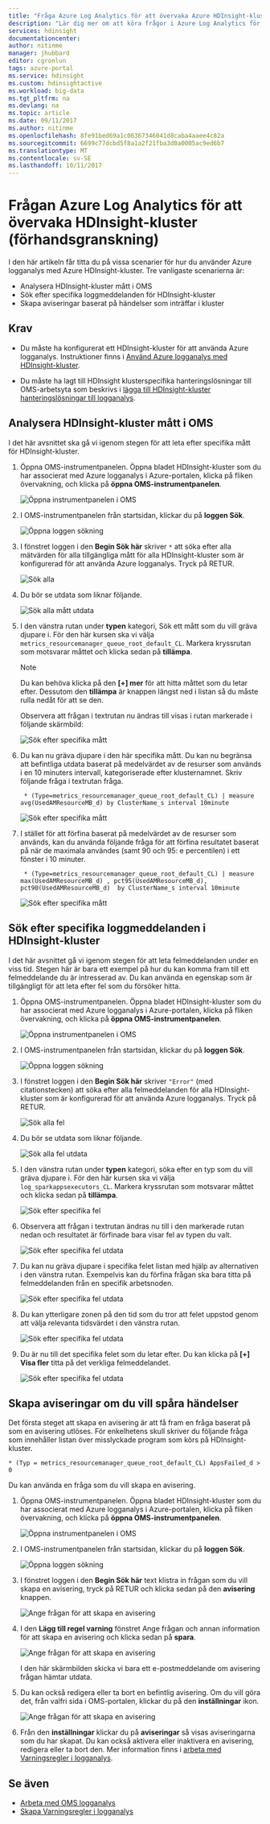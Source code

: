 ```yaml
---
title: "Fråga Azure Log Analytics för att övervaka Azure HDInsight-kluster | Microsoft Docs"
description: "Lär dig mer om att köra frågor i Azure Log Analytics för att övervaka jobb som körs i ett HDInsight-kluster."
services: hdinsight
documentationcenter: 
author: nitinme
manager: jhubbard
editor: cgronlun
tags: azure-portal
ms.service: hdinsight
ms.custom: hdinsightactive
ms.workload: big-data
ms.tgt_pltfrm: na
ms.devlang: na
ms.topic: article
ms.date: 09/11/2017
ms.author: nitinme
ms.openlocfilehash: 8fe91bed69a1c06367346041d8caba4aaee4c82a
ms.sourcegitcommit: 6699c77dcbd5f8a1a2f21fba3d0a0005ac9ed6b7
ms.translationtype: MT
ms.contentlocale: sv-SE
ms.lasthandoff: 10/11/2017
---
```

# <a name="query-azure-log-analytics-to-monitor-hdinsight-clusters-preview"></a>Frågan Azure Log Analytics för att övervaka HDInsight-kluster (förhandsgranskning)

I den här artikeln får titta du på vissa scenarier för hur du använder Azure logganalys med Azure HDInsight-kluster. Tre vanligaste scenarierna är:

* Analysera HDInsight-kluster mått i OMS
* Sök efter specifika loggmeddelanden för HDInsight-kluster
* Skapa aviseringar baserat på händelser som inträffar i kluster

## <a name="prerequisites"></a>Krav

* Du måste ha konfigurerat ett HDInsight-kluster för att använda Azure logganalys. Instruktioner finns i [Använd Azure logganalys med HDInsight-kluster](hdinsight-hadoop-oms-log-analytics-tutorial.md).

* Du måste ha lagt till HDInsight klusterspecifika hanteringslösningar till OMS-arbetsyta som beskrivs i [lägga till HDInsight-kluster hanteringslösningar till logganalys](hdinsight-hadoop-oms-log-analytics-management-solutions.md).

## <a name="analyze-hdinsight-cluster-metrics-in-oms"></a>Analysera HDInsight-kluster mått i OMS

I det här avsnittet ska gå vi igenom stegen för att leta efter specifika mått för HDInsight-kluster.

1. Öppna OMS-instrumentpanelen. Öppna bladet HDInsight-kluster som du har associerat med Azure logganalys i Azure-portalen, klicka på fliken övervakning, och klicka på **öppna OMS-instrumentpanelen**.

    ![Öppna instrumentpanelen i OMS](./media/hdinsight-hadoop-oms-log-analytics-use-queries/hdinsight-log-analytics-open-oms-dashboard.png "öppna OMS-instrumentpanelen")

2. I OMS-instrumentpanelen från startsidan, klickar du på **loggen Sök**.

    ![Öppna loggen sökning](./media/hdinsight-hadoop-oms-log-analytics-use-queries/hdinsight-log-analytics-click-log-search.png "öppna loggen sökning")

3. I fönstret loggen i den **Begin Sök här** skriver `*` att söka efter alla mätvärden för alla tillgängliga mått för alla HDInsight-kluster som är konfigurerad för att använda Azure logganalys. Tryck på RETUR.

    ![Sök alla](./media/hdinsight-hadoop-oms-log-analytics-use-queries/hdinsight-log-analytics-search-all-metrics.png "Sök alla mått")

4. Du bör se utdata som liknar följande.

    ![Sök alla mått utdata](./media/hdinsight-hadoop-oms-log-analytics-use-queries/hdinsight-log-analytics-search-all-metrics-output.png "Sök alla mått-utdata")

5. I den vänstra rutan under **typen** kategori, Sök ett mått som du vill gräva djupare i. För den här kursen ska vi välja `metrics_resourcemanager_queue_root_default_CL`. Markera kryssrutan som motsvarar måttet och klicka sedan på **tillämpa**.

    > [!NOTE]
    > Du kan behöva klicka på den **[+] mer** för att hitta måttet som du letar efter. Dessutom den **tillämpa** är knappen längst ned i listan så du måste rulla nedåt för att se den.
    > 
    >    
    Observera att frågan i textrutan nu ändras till visas i rutan markerade i följande skärmbild:

    ![Sök efter specifika mått](./media/hdinsight-hadoop-oms-log-analytics-use-queries/hdinsight-log-analytics-search-specific-metrics.png "Sök efter specifika mått")

6. Du kan nu gräva djupare i den här specifika mått. Du kan nu begränsa att befintliga utdata baserat på medelvärdet av de resurser som används i en 10 minuters intervall, kategoriserade efter klusternamnet. Skriv följande fråga i textrutan fråga.

        * (Type=metrics_resourcemanager_queue_root_default_CL) | measure avg(UsedAMResourceMB_d) by ClusterName_s interval 10minute

    ![Sök efter specifika mått](./media/hdinsight-hadoop-oms-log-analytics-use-queries/hdinsight-log-analytics-search-more-specific-metrics.png "Sök efter specifika mått")

7. I stället för att förfina baserat på medelvärdet av de resurser som används, kan du använda följande fråga för att förfina resultatet baserat på när de maximala användes (samt 90 och 95: e percentilen) i ett fönster i 10 minuter.

        * (Type=metrics_resourcemanager_queue_root_default_CL) | measure max(UsedAMResourceMB_d) , pct95(UsedAMResourceMB_d), pct90(UsedAMResourceMB_d)  by ClusterName_s interval 10minute

    ![Sök efter specifika mått](./media/hdinsight-hadoop-oms-log-analytics-use-queries/hdinsight-log-analytics-search-more-specific-metrics-1.png "Sök efter specifika mått")

## <a name="search-for-specific-log-messages-in-hdinsight-clusters"></a>Sök efter specifika loggmeddelanden i HDInsight-kluster

I det här avsnittet gå vi igenom stegen för att leta felmeddelanden under en viss tid. Stegen här är bara ett exempel på hur du kan komma fram till ett felmeddelande du är intresserad av. Du kan använda en egenskap som är tillgängligt för att leta efter fel som du försöker hitta.

1. Öppna OMS-instrumentpanelen. Öppna bladet HDInsight-kluster som du har associerat med Azure logganalys i Azure-portalen, klicka på fliken övervakning, och klicka på **öppna OMS-instrumentpanelen**.

    ![Öppna instrumentpanelen i OMS](./media/hdinsight-hadoop-oms-log-analytics-use-queries/hdinsight-log-analytics-open-oms-dashboard.png "öppna OMS-instrumentpanelen")

2. I OMS-instrumentpanelen från startsidan, klickar du på **loggen Sök**.

    ![Öppna loggen sökning](./media/hdinsight-hadoop-oms-log-analytics-use-queries/hdinsight-log-analytics-click-log-search.png "öppna loggen sökning")

3. I fönstret loggen i den **Begin Sök här** skriver `"Error"` (med citationstecken) att söka efter alla felmeddelanden för alla HDInsight-kluster som är konfigurerad för att använda Azure logganalys. Tryck på RETUR.

    ![Sök alla fel](./media/hdinsight-hadoop-oms-log-analytics-use-queries/hdinsight-log-analytics-search-all-errors.png "Sök alla fel")

4. Du bör se utdata som liknar följande.

    ![Sök alla fel utdata](./media/hdinsight-hadoop-oms-log-analytics-use-queries/hdinsight-log-analytics-search-all-errors-output.png "Sök alla fel-utdata")

5. I den vänstra rutan under **typen** kategori, söka efter en typ som du vill gräva djupare i. För den här kursen ska vi välja `log_sparkappsexecutors_CL`. Markera kryssrutan som motsvarar måttet och klicka sedan på **tillämpa**.

    ![Sök efter specifika fel](./media/hdinsight-hadoop-oms-log-analytics-use-queries/hdinsight-log-analytics-search-specific-error.png "Sök efter specifika fel")

        
6. Observera att frågan i textrutan ändras nu till i den markerade rutan nedan och resultatet är förfinade bara visar fel av typen du valt.

    ![Sök efter specifika fel utdata](./media/hdinsight-hadoop-oms-log-analytics-use-queries/hdinsight-log-analytics-search-specific-error-output.png "Sök efter specifika fel utdata")

7. Du kan nu gräva djupare i specifika felet listan med hjälp av alternativen i den vänstra rutan. Exempelvis kan du förfina frågan ska bara titta på felmeddelanden från en specifik arbetsnoden.

    ![Sök efter specifika fel utdata](./media/hdinsight-hadoop-oms-log-analytics-use-queries/hdinsight-log-analytics-search-specific-error-refined.png "Sök efter specifika fel utdata")

8. Du kan ytterligare zonen på den tid som du tror att felet uppstod genom att välja relevanta tidsvärdet i den vänstra rutan.

    ![Sök efter specifika fel utdata](./media/hdinsight-hadoop-oms-log-analytics-use-queries/hdinsight-log-analytics-search-specific-error-time.png "Sök efter specifika fel utdata")

9. Du är nu till det specifika felet som du letar efter. Du kan klicka på **[+] Visa fler** titta på det verkliga felmeddelandet.

    ![Sök efter specifika fel utdata](./media/hdinsight-hadoop-oms-log-analytics-use-queries/hdinsight-log-analytics-search-specific-error-arrived.png "Sök efter specifika fel utdata")

## <a name="create-alerts-to-track-events"></a>Skapa aviseringar om du vill spåra händelser

Det första steget att skapa en avisering är att få fram en fråga baserat på som en avisering utlöses. För enkelhetens skull skriver du följande fråga som innehåller listan över misslyckade program som körs på HDInsight-kluster.

    * (Typ = metrics_resourcemanager_queue_root_default_CL) AppsFailed_d > 0 

Du kan använda en fråga som du vill skapa en avisering.

1. Öppna OMS-instrumentpanelen. Öppna bladet HDInsight-kluster som du har associerat med Azure logganalys i Azure-portalen, klicka på fliken övervakning, och klicka på **öppna OMS-instrumentpanelen**.

    ![Öppna instrumentpanelen i OMS](./media/hdinsight-hadoop-oms-log-analytics-use-queries/hdinsight-log-analytics-open-oms-dashboard.png "öppna OMS-instrumentpanelen")

2. I OMS-instrumentpanelen från startsidan, klickar du på **loggen Sök**.

    ![Öppna loggen sökning](./media/hdinsight-hadoop-oms-log-analytics-use-queries/hdinsight-log-analytics-click-log-search.png "öppna loggen sökning")

3. I fönstret loggen i den **Begin Sök här** text klistra in frågan som du vill skapa en avisering, tryck på RETUR och klicka sedan på den **avisering** knappen.

    ![Ange frågan för att skapa en avisering](./media/hdinsight-hadoop-oms-log-analytics-use-queries/hdinsight-log-analytics-create-alert-query.png "RETUR frågan för att skapa en avisering")

4. I den **Lägg till regel varning** fönstret Ange frågan och annan information för att skapa en avisering och klicka sedan på **spara**.

    ![Ange frågan för att skapa en avisering](./media/hdinsight-hadoop-oms-log-analytics-use-queries/hdinsight-log-analytics-create-alert.png "RETUR frågan för att skapa en avisering")

    I den här skärmbilden skicka vi bara ett e-postmeddelande om avisering frågan hämtar utdata.

5. Du kan också redigera eller ta bort en befintlig avisering. Om du vill göra det, från valfri sida i OMS-portalen, klickar du på den **inställningar** ikon.

    ![Ange frågan för att skapa en avisering](./media/hdinsight-hadoop-oms-log-analytics-use-queries/hdinsight-log-analytics-edit-alert.png "RETUR frågan för att skapa en avisering")

6. Från den **inställningar** klickar du på **aviseringar** så visas aviseringarna som du har skapat. Du kan också aktivera eller inaktivera en avisering, redigera eller ta bort den. Mer information finns i [arbeta med Varningsregler i logganalys](../log-analytics/log-analytics-alerts-creating.md).

## <a name="see-also"></a>Se även

* [Arbeta med OMS logganalys](https://blogs.msdn.microsoft.com/wei_out_there_with_system_center/2016/07/03/oms-log-analytics-create-tiles-drill-ins-and-dashboards-with-the-view-designer/)
* [Skapa Varningsregler i logganalys](../log-analytics/log-analytics-alerts-creating.md)
